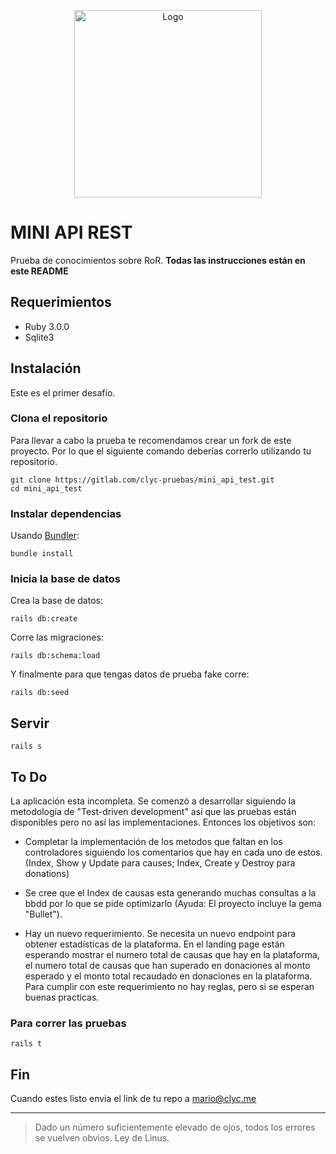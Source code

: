 <p align="center">
  <a href="htts://clyc.me">
    <img src="https://clycme-images.s3.us-east-2.amazonaws.com/clycme+logos/v1/clycme_primary.png" alt="Logo" width="300" >
  </a>
</p>

# MINI API REST

Prueba de conocimientos sobre RoR.
**Todas las instrucciones están en este README**

## Requerimientos

- Ruby 3.0.0
- Sqlite3

## Instalación
Este es el primer desafío.

### Clona el repositorio

Para llevar a cabo la prueba te recomendamos crear un fork de este proyecto. Por lo que el siguiente comando deberías correrlo utilizando tu repositorio.

```shell
git clone https://gitlab.com/clyc-pruebas/mini_api_test.git
cd mini_api_test
```

### Instalar dependencias

Usando [Bundler](https://github.com/bundler/bundler):

```shell
bundle install
```

### Inicia la base de datos
Crea la base de datos:

```shell
rails db:create
```
Corre las migraciones:

```shell
rails db:schema:load
```
Y finalmente para que tengas datos de prueba fake corre:

```shell
rails db:seed
```

## Servir

```shell
rails s
```

## To Do
La aplicación esta incompleta. Se comenzó a desarrollar siguiendo la metodología de "Test-driven development" así que las pruebas están disponibles pero no así las implementaciones. Entonces los objetivos son:

- Completar la implementación de los metodos que faltan en los controladores siguiendo los comentarios que hay en cada uno de estos. (Index, Show y Update para causes; Index, Create y Destroy para donations)

- Se cree que el Index de causas esta generando muchas consultas a la bbdd por lo que se pide optimizarlo (Ayuda: El proyecto incluye la gema "Bullet").

- Hay un nuevo requerimiento. Se necesita un nuevo endpoint para obtener estadísticas de la plataforma. En el landing page están esperando mostrar el numero total de causas que hay en la plataforma, el numero total de causas que han superado en donaciones al monto esperado y el monto total recaudado en donaciones en la plataforma. Para cumplir con este requerimiento no hay reglas, pero si se esperan buenas practicas.

### Para correr las pruebas

```shell
rails t
```

## Fin
Cuando estes listo envia el link de tu repo a [mario@clyc.me](mailto:mario@clyc.me)

***

> Dado un número suficientemente elevado de ojos, todos los errores se vuelven obvios. Ley de Linus.
